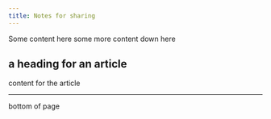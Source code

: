 ```yaml
---
title: Notes for sharing
---
```

Some content here
some more content down here

## a heading for an article

content for the article

---
bottom of page
